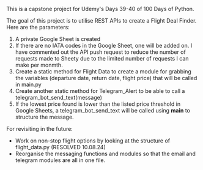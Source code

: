 This is a capstone project for Udemy's Days 39-40 of 100 Days of Python.

The goal of this project is to utilise REST APIs to create a Flight Deal Finder.
Here are the parameters:
1. A private Google Sheet is created
2. If there are no IATA codes in the Google Sheet, one will be added on. I have commented out the API push request to reduce the number of requests made to Sheety due to the limited number of requests I can make per monmth.
3. Create a static method for Flight Data to create a module for grabbing the variables (departure date, return date, flight price) that will be called in main.py
4. Create another static method for Telegram_Alert to be able to call a telegram_bot_send_text(message)
5. If the lowest price found is lower than the listed price threshold in Google Sheets, a telegram_bot_send_text will be called using __main__ to structure the message.

For revisiting in the future:
- Work on non-stop flight options by looking at the structure of flight_data.py (RESOLVED 10.08.24)
- Reorganise the messaging functions and modules so that the email and telegram modules are all in one file.
